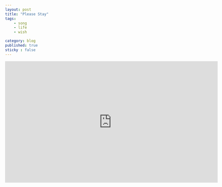 ```yaml
---
layout: post
title: "Please Stay"
tags: 
    - song
    - life
    - wish

category: blog
published: true
sticky : false
---
```


<iframe width="700" height="400" src="https://www.youtube.com/embed/GX3oTm7Lxus?rel=0" frameborder="0" allow="autoplay; encrypted-media" allowfullscreen></iframe>